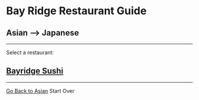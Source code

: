 # Bay Ridge Restaurant Guide
## Asian --> Japanese
---
Select a restaurant:
## [Bayridge Sushi](http://www.brsushi.com/)
---
[Go Back to Asian](../asian.md)
Start Over
